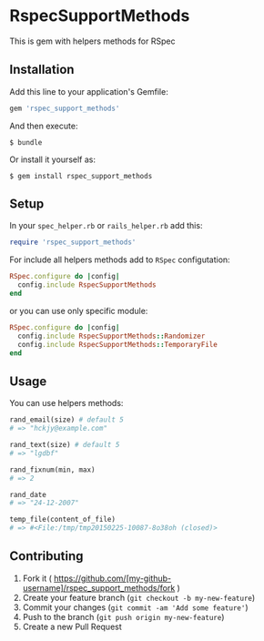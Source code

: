 # RspecSupportMethods

This is gem with helpers methods for RSpec

## Installation

Add this line to your application's Gemfile:

```ruby
gem 'rspec_support_methods'
```

And then execute:

    $ bundle

Or install it yourself as:

    $ gem install rspec_support_methods

## Setup

In your `spec_helper.rb` or `rails_helper.rb` add this:

```ruby
require 'rspec_support_methods'
```

For include all helpers methods add to `RSpec` configutation:

```ruby
RSpec.configure do |config|
  config.include RspecSupportMethods
end
```

or you can use only specific module:

```ruby
RSpec.configure do |config|
  config.include RspecSupportMethods::Randomizer
  config.include RspecSupportMethods::TemporaryFile
end

```

## Usage

You can use helpers methods:

```ruby
rand_email(size) # default 5
# => "hckjy@example.com"

rand_text(size) # default 5
# => "lgdbf"

rand_fixnum(min, max)
# => 2

rand_date
# => "24-12-2007"

temp_file(content_of_file)
# => #<File:/tmp/tmp20150225-10087-8o38oh (closed)>
```

## Contributing

1. Fork it ( https://github.com/[my-github-username]/rspec_support_methods/fork )
2. Create your feature branch (`git checkout -b my-new-feature`)
3. Commit your changes (`git commit -am 'Add some feature'`)
4. Push to the branch (`git push origin my-new-feature`)
5. Create a new Pull Request
